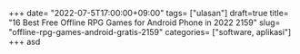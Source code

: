 +++
date= "2022-07-5T17:00:00+09:00"
tags= ["ulasan"]
draft=true
title= "16 Best Free Offline RPG Games for Android Phone in 2022        2159"
slug= "offline-rpg-games-android-gratis-2159"
categories= ["software, aplikasi"]
+++
asd
